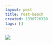 ```yaml
---
layout: post
title: Post-beach
created: 1330726320
tags: []
---
```

![](http://24.media.tumblr.com/tumblr_m1b9x6jovU1rsr8w3o1_500.jpg)


